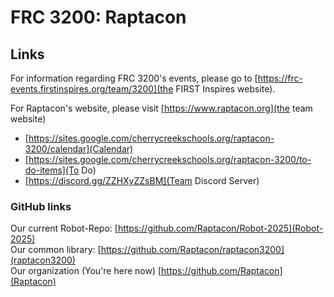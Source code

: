 # FRC 3200: Raptacon
## Links
For information regarding FRC 3200's events, please go to [https://frc-events.firstinspires.org/team/3200](the FIRST Inspires website).

For Raptacon's website, please visit [https://www.raptacon.org](the team website)  
 - [https://sites.google.com/cherrycreekschools.org/raptacon-3200/calendar](Calendar)  
 - [https://sites.google.com/cherrycreekschools.org/raptacon-3200/to-do-items](To Do)  
 - [https://discord.gg/ZZHXyZZsBM](Team Discord Server)  

### GitHub links
Our current Robot-Repo: [https://github.com/Raptacon/Robot-2025](Robot-2025)  
Our common library: [https://github.com/Raptacon/raptacon3200](raptacon3200)  
Our organization (You're here now) [https://github.com/Raptacon](Raptacon)
